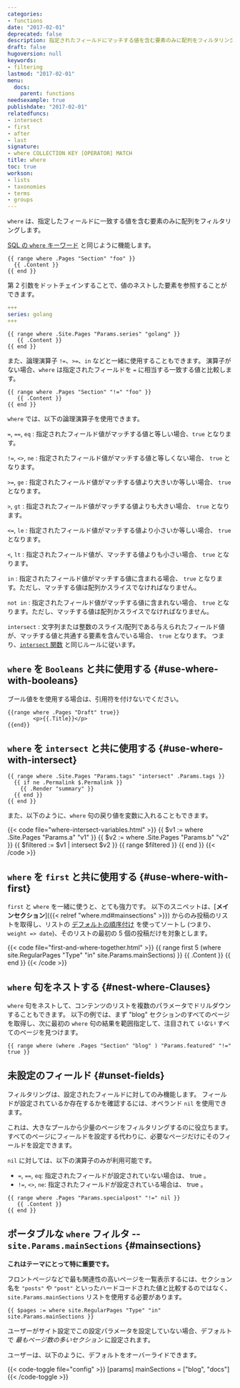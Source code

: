 ```yaml
---
categories:
- functions
date: "2017-02-01"
deprecated: false
description: 指定されたフィールドにマッチする値を含む要素のみに配列をフィルタリングします。
draft: false
hugoversion: null
keywords:
- filtering
lastmod: "2017-02-01"
menu:
  docs:
    parent: functions
needsexample: true
publishdate: "2017-02-01"
relatedfuncs:
- intersect
- first
- after
- last
signature:
- where COLLECTION KEY [OPERATOR] MATCH
title: where
toc: true
workson:
- lists
- taxonomies
- terms
- groups
---
```


`where` は、指定したフィールドに一致する値を含む要素のみに配列をフィルタリングします。

[SQL の `where` キーワード][wherekeyword] と同じように機能します。

```go-html-template
{{ range where .Pages "Section" "foo" }}
  {{ .Content }}
{{ end }}
```

第 2 引数をドットチェインすることで、値のネストした要素を参照することができます。

```yaml
+++
series: golang
+++
```

```go-html-template
{{ range where .Site.Pages "Params.series" "golang" }}
   {{ .Content }}
{{ end }}
```

また、論理演算子 `!=`、`>=`、`in` などと一緒に使用することもできます。 演算子がない場合、`where` は指定されたフィールドを `=` に相当する一致する値と比較します。

```go-html-template
{{ range where .Pages "Section" "!=" "foo" }}
   {{ .Content }}
{{ end }}
```

`where` では、以下の論理演算子を使用できます。

`=`, `==`, `eq`
: 指定されたフィールド値がマッチする値と等しい場合、`true` となります。

`!=`, `<>`, `ne`
: 指定されたフィールド値がマッチする値と等しくない場合、 `true` となります。

`>=`, `ge`
: 指定されたフィールド値がマッチする値より大きいか等しい場合、 `true` となります。

`>`, `gt`
: 指定されたフィールド値がマッチする値よりも大きい場合、 `true` となります。

`<=`, `le`
: 指定されたフィールド値がマッチする値より小さいか等しい場合、 `true` となります。

`<`, `lt`
: 指定されたフィールド値が、マッチする値よりも小さい場合、 `true` となります。

`in`
: 指定されたフィールド値がマッチする値に含まれる場合、 `true` となります。ただし、マッチする値は配列かスライスでなければなりません。

`not in`
: 指定されたフィールド値がマッチする値に含まれない場合、 `true` となります。ただし、マッチする値は配列かスライスでなければなりません。

`intersect`
: 文字列または整数のスライス/配列である与えられたフィールド値が、マッチする値と共通する要素を含んでいる場合、 `true` となります。 つまり、[`intersect` 関数][intersect] と同じルールに従います。

## `where` を `Booleans` と共に使用する {#use-where-with-booleans}

ブール値をを使用する場合は、引用符を付けないでください。

```go-html-template
{{range where .Pages "Draft" true}}
        <p>{{.Title}}</p>
{{end}}
```


## `where` を `intersect` と共に使用する {#use-where-with-intersect}

```go-html-template
{{ range where .Site.Pages "Params.tags" "intersect" .Params.tags }}
  {{ if ne .Permalink $.Permalink }}
    {{ .Render "summary" }}
  {{ end }}
{{ end }}
```

また、以下のように、`where` 句の戻り値を変数に入れることもできます。

{{< code file="where-intersect-variables.html" >}}
{{ $v1 := where .Site.Pages "Params.a" "v1" }}
{{ $v2 := where .Site.Pages "Params.b" "v2" }}
{{ $filtered := $v1 | intersect $v2 }}
{{ range $filtered }}
{{ end }}
{{< /code >}}

## `where` を `first` と共に使用する {#use-where-with-first}

`first` と `where` を一緒に使うと、とても強力です。 以下のスニペットは、[**メインセクション**]({{< relref "where.md#mainsections" >}}) からのみ投稿のリストを取得し、リストの [デフォルトの順序付け](/templates/lists/) を使ってソートし (つまり、 `weight => date`)、そのリストの最初の 5 個の投稿だけを対象とします。

{{< code file="first-and-where-together.html" >}}
{{ range first 5 (where site.RegularPages "Type" "in" site.Params.mainSections) }}
   {{ .Content }}
{{ end }}
{{< /code >}}

## `where` 句をネストする {#nest-where-Clauses}

`where` 句をネストして、コンテンツのリストを複数のパラメータでドリルダウンすることもできます。 以下の例では、まず "blog" セクションのすべてのページを取得し、次に最初の `where` 句の結果を範囲指定して、注目されて *いない* すべてのページを見つけます。

```go-html-template
{{ range where (where .Pages "Section" "blog" ) "Params.featured" "!=" true }}
```

## 未設定のフィールド {#unset-fields}

フィルタリングは、設定されたフィールドに対してのみ機能します。 フィールドが設定されているか存在するかを確認するには、オペランド `nil` を使用できます。

これは、大きなプールから少量のページをフィルタリングするのに役立ちます。 すべてのページにフィールドを設定する代わりに、必要なページだけにそのフィールドを設定できます。

`nil` に対しては、以下の演算子のみが利用可能です。

* `=`, `==`, `eq`: 指定されたフィールドが設定されていない場合は、 true 。
* `!=`, `<>`, `ne`: 指定されたフィールドが設定されている場合は、 true 。

```go-html-template
{{ range where .Pages "Params.specialpost" "!=" nil }}
   {{ .Content }}
{{ end }}
```

## ポータブルな `where` フィルタ -- `site.Params.mainSections` {#mainsections}

**これはテーマにとって特に重要です。**

フロントページなどで最も関連性の高いページを一覧表示するには、セクション名を `"posts"` や `"post"` といったハードコードされた値と比較するのではなく、 `site.Params.mainSections` リストを使用する必要があります。

```go-html-template
{{ $pages := where site.RegularPages "Type" "in" site.Params.mainSections }}
```

ユーザーがサイト設定でこの設定パラメータを設定していない場合、デフォルトで *最もページ数の多いセクション* に設定されます。

ユーザーは、以下のように、デフォルトをオーバーライドできます。

{{< code-toggle file="config" >}}
[params]
  mainSections = ["blog", "docs"]
{{< /code-toggle >}}

[intersect]: /functions/intersect/
[wherekeyword]: https://www.techonthenet.com/sql/where.php
